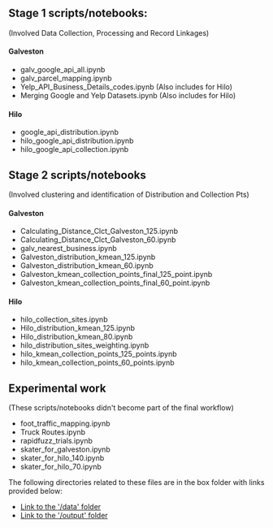 ## Stage 1 scripts/notebooks:
(Involved Data Collection, Processing and Record Linkages)

#### Galveston
- galv_google_api_all.ipynb
- galv_parcel_mapping.ipynb
- Yelp_API_Business_Details_codes.ipynb (Also includes for Hilo)
- Merging Google and Yelp Datasets.ipynb (Also includes for Hilo)

#### Hilo
- google_api_distribution.ipynb
- hilo_google_api_distribution.ipynb
- hilo_google_api_collection.ipynb


## Stage 2 scripts/notebooks
(Involved clustering and identification of Distribution and Collection Pts)

#### Galveston
- Calculating_Distance_Clct_Galveston_125.ipynb
- Calculating_Distance_Clct_Galveston_60.ipynb
- galv_nearest_business.ipynb
- Galveston_distribution_kmean_125.ipynb
- Galveston_distribution_kmean_60.ipynb
- Galveston_kmean_collection_points_final_125_point.ipynb
- Galveston_kmean_collection_points_final_60_point.ipynb

#### Hilo
- hilo_collection_sites.ipynb
- Hilo_distribution_kmean_125.ipynb
- Hilo_distribution_kmean_80.ipynb
- hilo_distribution_sites_weighting.ipynb
- hilo_kmean_collection_points_125_points.ipynb
- hilo_kmean_collection_points_60_points.ipynb



## Experimental work
(These scripts/notebooks didn't become part of the final workflow)
- foot_traffic_mapping.ipynb
- Truck Routes.ipynb
- rapidfuzz_trials.ipynb
- skater_for_galveston.ipynb
- skater_for_hilo_140.ipynb
- skater_for_hilo_70.ipynb


The following directories related to these files are in the box folder with links provided below:<br>
- [Link to the '/data' folder](https://uchicago.box.com/s/drneb33v2efm54bbipq16fm163up1fxp)
- [Link to the '/output' folder](https://uchicago.box.com/s/roa1t3cnfa44bz2idpxzhvxb257smqyk)

